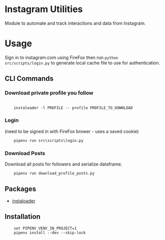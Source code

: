# Instagram Utilities
Module to automate and track interactions and data from Instagram.


# Usage
Sign in to instagram.com using FireFox then run `python src/scripts/login.py` to generate local cache file to use for authentication.

## CLI Commands

### Download private profile you follow
```

    instaloader -l PROFILE -- profile PROFILE_TO_DOWNLOAD
```

### Login 
(need to be signed in with FireFox brower - uses a saved cookie)
```
    pipenv run src\scripts\login.py
```

### Download Posts
Download all posts for followers and serialize dataframe.
```
    pipenv run download_profile_posts.py
```

## Packages
- [instaloader](https://instaloader.github.io/troubleshooting.html)


## Installation
```
    set PIPENV_VENV_IN_PROJECT=1
    pipenv install --dev --skip-lock
```
